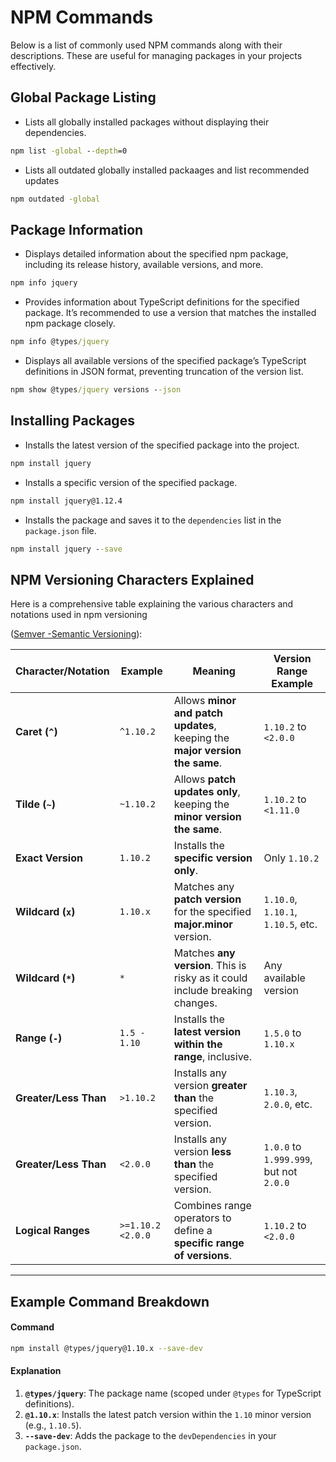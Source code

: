 
# NPM Commands

Below is a list of commonly used NPM commands along with their descriptions. These are useful for managing packages in your projects effectively.

## Global Package Listing

- Lists all globally installed packages without displaying their dependencies.

```cmd
npm list -global --depth=0
```

- Lists all outdated globally installed packaages and list recommended updates

```cmd
npm outdated -global
```

## Package Information

- Displays detailed information about the specified npm package, including its release history, available versions, and more.

```cmd
npm info jquery
```

- Provides information about TypeScript definitions for the specified package. It’s recommended to use a version that matches the installed npm package closely.

```cmd
npm info @types/jquery
```

- Displays all available versions of the specified package’s TypeScript definitions in JSON format, preventing truncation of the version list.

```cmd
npm show @types/jquery versions --json
```

## Installing Packages

- Installs the latest version of the specified package into the project.

```cmd
npm install jquery
```

- Installs a specific version of the specified package.

```cmd
npm install jquery@1.12.4
```

- Installs the package and saves it to the `dependencies` list in the `package.json` file.

```cmd
npm install jquery --save
```

## NPM Versioning Characters Explained

Here is a comprehensive table explaining the various characters and notations used in npm versioning

([Semver -Semantic Versioning](https://docs.npmjs.com/cli/v6/using-npm/semver)):

| **Character/Notation** | **Example**         | **Meaning**                                                                                     | **Version Range Example**                      |
|-------------------------|---------------------|-------------------------------------------------------------------------------------------------|-----------------------------------------------|
| **Caret (`^`)**        | `^1.10.2`          | Allows **minor and patch updates**, keeping the **major version the same**.                     | `1.10.2` to `<2.0.0`                          |
| **Tilde (`~`)**        | `~1.10.2`          | Allows **patch updates only**, keeping the **minor version the same**.                         | `1.10.2` to `<1.11.0`                         |
| **Exact Version**      | `1.10.2`           | Installs the **specific version only**.                                                        | Only `1.10.2`                                 |
| **Wildcard (`x`)**     | `1.10.x`           | Matches any **patch version** for the specified **major.minor** version.                       | `1.10.0`, `1.10.1`, `1.10.5`, etc.            |
| **Wildcard (`*`)**     | `*`                | Matches **any version**. This is risky as it could include breaking changes.                   | Any available version                         |
| **Range (`-`)**        | `1.5 - 1.10`       | Installs the **latest version within the range**, inclusive.                                   | `1.5.0` to `1.10.x`                           |
| **Greater/Less Than**  | `>1.10.2`          | Installs any version **greater than** the specified version.                                   | `1.10.3`, `2.0.0`, etc.                       |
| **Greater/Less Than**  | `<2.0.0`           | Installs any version **less than** the specified version.                                      | `1.0.0` to `1.999.999`, but not `2.0.0`       |
| **Logical Ranges**     | `>=1.10.2 <2.0.0`  | Combines range operators to define a **specific range of versions**.                          | `1.10.2` to `<2.0.0`                          |

---

## Example Command Breakdown

#### Command

```bash
npm install @types/jquery@1.10.x --save-dev
```

#### Explanation

1. **`@types/jquery`**: The package name (scoped under `@types` for TypeScript definitions).
2. **`@1.10.x`**: Installs the latest patch version within the `1.10` minor version (e.g., `1.10.5`).
3. **`--save-dev`**: Adds the package to the `devDependencies` in your `package.json`.
